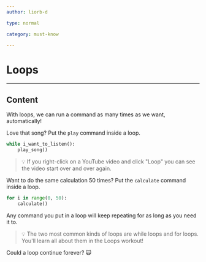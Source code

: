 ```yaml
---
author: liorb-d

type: normal

category: must-know

---
```

# Loops

---
## Content


With loops, we can run a command as many times as we want, automatically!

Love that song? Put the `play` command inside a loop. 

```python
while i_want_to_listen():
    play_song()
```
> 💡 If you right-click on a YouTube video and click "Loop" you can see the video start over and over again.

Want to do the same calculation 50 times? Put the `calculate` command inside a loop. 

```python
for i in range(0, 50):
    calculate()
```

Any command you put in a loop will keep repeating for as long as you need it to.

> 💡 The two most common kinds of loops are while loops and for loops. You'll learn all about them in the Loops workout!

Could a loop continue forever? 🙀
